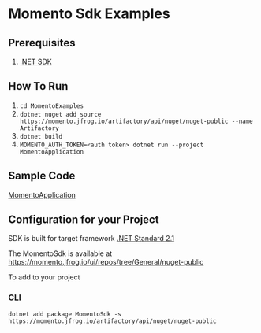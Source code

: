 # Momento Sdk Examples

## Prerequisites
1. [.NET SDK](https://dotnet.microsoft.com/download)

## How To Run
1. `cd MomentoExamples`
1. `dotnet nuget add source https://momento.jfrog.io/artifactory/api/nuget/nuget-public --name Artifactory`
1. `dotnet build`
1. `MOMENTO_AUTH_TOKEN=<auth token> dotnet run --project MomentoApplication`

## Sample Code
[MomentoApplication](MomentoExamples/MomentoApplication/Program.cs)

## Configuration for your Project
SDK is built for target framework [.NET Standard 2.1 ](https://github.com/dotnet/standard/blob/master/docs/versions/netstandard2.1.md)

The MomentoSdk is available at https://momento.jfrog.io/ui/repos/tree/General/nuget-public

To add to your project

### CLI
```
dotnet add package MomentoSdk -s https://momento.jfrog.io/artifactory/api/nuget/nuget-public
```
